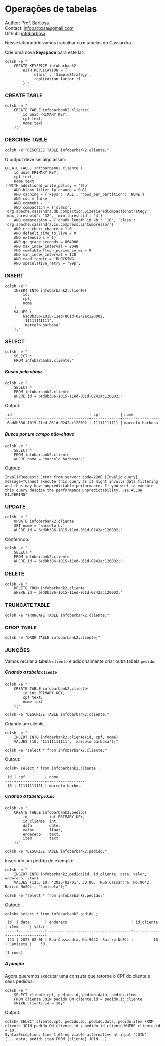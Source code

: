 # Operações de tabelas
Author: Prof. Barbosa<br>
Contact: infobarbosa@gmail.com<br>
Github: [infobarbosa](https://github.com/infobarbosa)

Nesse laboratório vamos trabalhar com tabelas do Cassandra.

Crie uma nova **keyspace** para este lab:
```
cqlsh -e "
    CREATE KEYSPACE infobarbank2
        WITH REPLICATION = {
            'class' : 'SimpleStrategy', 
            'replication_factor':1  
        };"
```

### CREATE TABLE
```
cqlsh -e "
    CREATE TABLE infobarbank2.cliente(
        id uuid PRIMARY KEY, 
        cpf text, 
        nome text
    );"
```

### DESCRIBE TABLE
```
cqlsh -e "DESCRIBE TABLE infobarbank2.cliente;"
```

O output deve ser algo assim:
```
CREATE TABLE infobarbank2.cliente (
    id uuid PRIMARY KEY,
    cpf text,
    nome text
) WITH additional_write_policy = '99p'
    AND bloom_filter_fp_chance = 0.01
    AND caching = {'keys': 'ALL', 'rows_per_partition': 'NONE'}
    AND cdc = false
    AND comment = ''
    AND compaction = {'class': 'org.apache.cassandra.db.compaction.SizeTieredCompactionStrategy', 'max_threshold': '32', 'min_threshold': '4'}
    AND compression = {'chunk_length_in_kb': '16', 'class': 'org.apache.cassandra.io.compress.LZ4Compressor'}
    AND crc_check_chance = 1.0
    AND default_time_to_live = 0
    AND extensions = {}
    AND gc_grace_seconds = 864000
    AND max_index_interval = 2048
    AND memtable_flush_period_in_ms = 0
    AND min_index_interval = 128
    AND read_repair = 'BLOCKING'
    AND speculative_retry = '99p';
```

### INSERT
```
cqlsh -e "
    INSERT INTO infobarbank2.cliente(
        id, 
        cpf, 
        nome
    ) 
    VALUES (
        6ad8b386-1015-11ed-861d-0242ac120002, 
        '11111111111', 
        'marcelo barbosa'
    );"
```

### SELECT
```
cqlsh -e "
    SELECT * 
    FROM infobarbank2.cliente;"
```

##### Busca pela chave
```
cqlsh -e "
    SELECT * 
    FROM infobarbank2.cliente 
    WHERE id = 6ad8b386-1015-11ed-861d-0242ac120002;"
```
Output:
```
 id                                   | cpf         | nome
--------------------------------------+-------------+-----------------
 6ad8b386-1015-11ed-861d-0242ac120002 | 11111111111 | marcelo barbosa
```

##### Busca por um campo não-chave
```
cqlsh -e "
    SELECT * 
    FROM infobarbank2.cliente 
    WHERE nome = 'marcelo barbosa';"
```

Output:
```
InvalidRequest: Error from server: code=2200 [Invalid query] message="Cannot execute this query as it might involve data filtering and thus may have unpredictable performance. If you want to execute this query despite the performance unpredictability, use ALLOW FILTERING"
```

### UPDATE
```
cqlsh -e "
    UPDATE infobarbank2.cliente 
    SET nome = 'marcelo b.' 
    WHERE id = 6ad8b386-1015-11ed-861d-0242ac120002;"
```

Conferindo:
```
cqlsh -e "
    SELECT * 
    FROM infobarbank2.cliente 
    WHERE id = 6ad8b386-1015-11ed-861d-0242ac120002;"
```

### DELETE
```
cqlsh -e "
    DELETE FROM infobarbank2.cliente 
    WHERE id = 6ad8b386-1015-11ed-861d-0242ac120002;"
```

### TRUNCATE TABLE
```
cqlsh -e "TRUNCATE TABLE infobarbank2.cliente;"
```

### DROP TABLE
```
cqlsh -e "DROP TABLE infobarbank2.cliente;"
```


### JUNÇÕES

Vamos recriar a tabela `cliente` e adicionalmente criar outra tabela `pedido`.

##### Criando a tabela `cliente`
```
cqlsh -e "
    CREATE TABLE infobarbank2.cliente(
        id int PRIMARY KEY, 
        cpf text, 
        nome text
    );"
```

```
cqlsh -e "DESCRIBE TABLE infobarbank2.cliente;"
```

Criando um cliente
```
cqlsh -e "
    INSERT INTO infobarbank2.cliente(id, cpf, nome) 
    VALUES (10, '11111111111', 'marcelo barbosa');"
```

```
cqlsh -e "select * from infobarbank2.cliente;"
```

Output:
```
cqlsh> select * from infobarbank2.cliente ;

 id | cpf         | nome
----+-------------+-----------------
 10 | 11111111111 | marcelo barbosa
```

##### Criando a tabela `pedido`
```
cqlsh -e "
    CREATE TABLE infobarbank2.pedido(
        id          int PRIMARY KEY, 
        id_cliente  int, 
        data        date, 
        valor       float,
        endereco    text,
        item        text
    );"
```

```
cqlsh -e "DESCRIBE TABLE infobarbank2.pedido;"
```

Inserindo um pedido de exemplo:
```
cqlsh -e "
    INSERT INTO infobarbank2.pedido(id, id_cliente, data, valor, endereco, item) 
    VALUES (123, 10, '2023-02-01', 30.00, 'Rua Cassandra, No.9042, Bairro NoSQL', 'Camiseta');"
```

```
cqlsh -e "select * from infobarbank2.pedido;"
```

Output:
```
cqlsh> select * from infobarbank2.pedido ;

 id  | data       | endereco                             | id_cliente | item     | valor
-----+------------+--------------------------------------+------------+----------+-------
 123 | 2023-02-01 | Rua Cassandra, No.9042, Bairro NoSQL |         10 | Camiseta |    30

(1 rows)
```

##### A junção
Agora queremos executar uma consulta que retorne o CPF do cliente e seus pedidos:
```
cqlsh -e "
    SELECT cliente.cpf, pedido.id, pedido.data, pedido.item
    FROM cliente JOIN pedido ON cliente.id = pedido.id_cliente
    WHERE cliente.id = 10;"
```

Output:
```
cqlsh> SELECT cliente.cpf, pedido.id, pedido.data, pedido.item FROM cliente JOIN pedido ON cliente.id = pedido.id_cliente WHERE cliente.id = 10;
SyntaxException: line 1:69 no viable alternative at input 'JOIN' (....data, pedido.item FROM [cliente] JOIN...)
```
